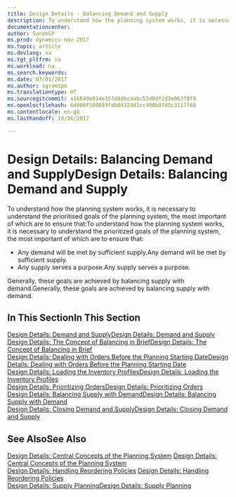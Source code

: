 ```yaml
---
title: Design Details - Balancing Demand and Supply
description: To understand how the planning system works, it is necessary to understand the prioritised goals of the planning system.
documentationcenter: 
author: SorenGP
ms.prod: dynamics-nav-2017
ms.topic: article
ms.devlang: na
ms.tgt_pltfrm: na
ms.workload: na
ms.search.keywords: 
ms.date: 07/01/2017
ms.author: sgroespe
ms.translationtype: HT
ms.sourcegitcommit: a16640e014e157d4dbcaabc53d0df2d3e063f8f9
ms.openlocfilehash: 6d008f508059fdb04324d1cc400b8f85c3117f68
ms.contentlocale: en-gb
ms.lasthandoff: 10/26/2017

---
```

# <a name="design-details-balancing-demand-and-supply"></a><span data-ttu-id="296c6-103">Design Details: Balancing Demand and Supply</span><span class="sxs-lookup"><span data-stu-id="296c6-103">Design Details: Balancing Demand and Supply</span></span>
<span data-ttu-id="296c6-104">To understand how the planning system works, it is necessary to understand the prioritised goals of the planning system, the most important of which are to ensure that:</span><span class="sxs-lookup"><span data-stu-id="296c6-104">To understand how the planning system works, it is necessary to understand the prioritized goals of the planning system, the most important of which are to ensure that:</span></span>  

- <span data-ttu-id="296c6-105">Any demand will be met by sufficient supply.</span><span class="sxs-lookup"><span data-stu-id="296c6-105">Any demand will be met by sufficient supply.</span></span>  
- <span data-ttu-id="296c6-106">Any supply serves a purpose.</span><span class="sxs-lookup"><span data-stu-id="296c6-106">Any supply serves a purpose.</span></span>  

<span data-ttu-id="296c6-107">Generally, these goals are achieved by balancing supply with demand.</span><span class="sxs-lookup"><span data-stu-id="296c6-107">Generally, these goals are achieved by balancing supply with demand.</span></span>  

## <a name="in-this-section"></a><span data-ttu-id="296c6-108">In This Section</span><span class="sxs-lookup"><span data-stu-id="296c6-108">In This Section</span></span>  
[<span data-ttu-id="296c6-109">Design Details: Demand and Supply</span><span class="sxs-lookup"><span data-stu-id="296c6-109">Design Details: Demand and Supply</span></span>](design-details-demand-and-supply.md)  
[<span data-ttu-id="296c6-110">Design Details: The Concept of Balancing in Brief</span><span class="sxs-lookup"><span data-stu-id="296c6-110">Design Details: The Concept of Balancing in Brief</span></span>](design-details-the-concept-of-balancing-in-brief.md)  
[<span data-ttu-id="296c6-111">Design Details: Dealing with Orders Before the Planning Starting Date</span><span class="sxs-lookup"><span data-stu-id="296c6-111">Design Details: Dealing with Orders Before the Planning Starting Date</span></span>](design-details-dealing-with-orders-before-the-planning-starting-date.md)  
[<span data-ttu-id="296c6-112">Design Details: Loading the Inventory Profiles</span><span class="sxs-lookup"><span data-stu-id="296c6-112">Design Details: Loading the Inventory Profiles</span></span>](design-details-loading-the-inventory-profiles.md)  
[<span data-ttu-id="296c6-113">Design Details: Prioritizing Orders</span><span class="sxs-lookup"><span data-stu-id="296c6-113">Design Details: Prioritizing Orders</span></span>](design-details-prioritizing-orders.md)  
[<span data-ttu-id="296c6-114">Design Details: Balancing Supply with Demand</span><span class="sxs-lookup"><span data-stu-id="296c6-114">Design Details: Balancing Supply with Demand</span></span>](design-details-balancing-supply-with-demand.md)  
[<span data-ttu-id="296c6-115">Design Details: Closing Demand and Supply</span><span class="sxs-lookup"><span data-stu-id="296c6-115">Design Details: Closing Demand and Supply</span></span>](design-details-closing-demand-and-supply.md)  

## <a name="see-also"></a><span data-ttu-id="296c6-116">See Also</span><span class="sxs-lookup"><span data-stu-id="296c6-116">See Also</span></span>  
<span data-ttu-id="296c6-117">[Design Details: Central Concepts of the Planning System](design-details-central-concepts-of-the-planning-system.md) </span><span class="sxs-lookup"><span data-stu-id="296c6-117">[Design Details: Central Concepts of the Planning System](design-details-central-concepts-of-the-planning-system.md) </span></span>  
<span data-ttu-id="296c6-118">[Design Details: Handling Reordering Policies](design-details-handling-reordering-policies.md) </span><span class="sxs-lookup"><span data-stu-id="296c6-118">[Design Details: Handling Reordering Policies](design-details-handling-reordering-policies.md) </span></span>  
[<span data-ttu-id="296c6-119">Design Details: Supply Planning</span><span class="sxs-lookup"><span data-stu-id="296c6-119">Design Details: Supply Planning</span></span>](design-details-supply-planning.md)

